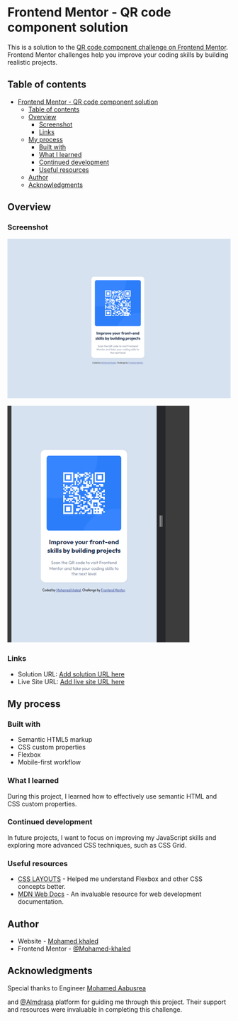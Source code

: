 
# Frontend Mentor - QR code component solution

This is a solution to the [QR code component challenge on Frontend Mentor](https://www.frontendmentor.io/challenges/qr-code-component-iux_sIO_H). Frontend Mentor challenges help you improve your coding skills by building realistic projects.

## Table of contents

- [Frontend Mentor - QR code component solution](#frontend-mentor---qr-code-component-solution)
  - [Table of contents](#table-of-contents)
  - [Overview](#overview)
    - [Screenshot](#screenshot)
    - [Links](#links)
  - [My process](#my-process)
    - [Built with](#built-with)
    - [What I learned](#what-i-learned)
    - [Continued development](#continued-development)
    - [Useful resources](#useful-resources)
  - [Author](#author)
  - [Acknowledgments](#acknowledgments)

## Overview

### Screenshot


![desktop-design](Screenshot/desktop-design.png)

![mobile-design](Screenshot/mobile-design.png)

### Links

- Solution URL: [Add solution URL here](https://your-solution-url.com)
- Live Site URL: [Add live site URL here](https://your-live-site-url.com)

## My process

### Built with

- Semantic HTML5 markup
- CSS custom properties
- Flexbox
- Mobile-first workflow

### What I learned

During this project, I learned how to effectively use semantic HTML and CSS custom properties. 


### Continued development

In future projects, I want to focus on improving my JavaScript skills and exploring more advanced CSS techniques, such as CSS Grid.

### Useful resources
  - [CSS LAYOUTS](https://almdrasa.com/tracks/frontend/courses/css-layouts/)  -  Helped me understand Flexbox and other CSS concepts better.
- [MDN Web Docs](https://developer.mozilla.org/) - An invaluable resource for web development documentation.


## Author

- Website - [Mohamed khaled](https://www.linkedin.com/in/mohamed-khaled-full-stack/)
- Frontend Mentor - [@Mohamed-khaled](https://www.frontendmentor.io/profile/Mohamed-khaled-mohmamed)


## Acknowledgments

Special thanks to Engineer [ Mohamed Aabusrea](https://github.com/mohamedabusrea) 

and  [@Almdrasa](https://github.com/Almdrasa) platform for guiding me through this project. Their support and resources were invaluable in completing this challenge.

